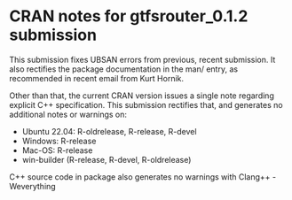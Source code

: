 # CRAN notes for gtfsrouter_0.1.2 submission

This submission fixes UBSAN errors from previous, recent submission. It also rectifies the package documentation in the man/ entry, as recommended in recent email from Kurt Hornik.

Other than that, the current CRAN version issues a single note regarding explicit C++ specification. This submission rectifies that, and generates no additional notes or warnings on:

* Ubuntu 22.04: R-oldrelease, R-release, R-devel
* Windows: R-release
* Mac-OS: R-release
* win-builder (R-release, R-devel, R-oldrelease)

C++ source code in package also generates no warnings with Clang++ -Weverything
